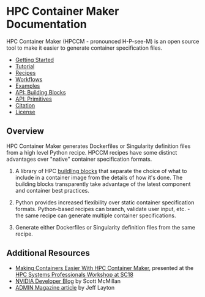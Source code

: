 # HPC Container Maker Documentation

HPC Container Maker (HPCCM - pronounced H-P-see-M) is an open source
tool to make it easier to generate container specification files.

- [Getting Started](/docs/getting_started.md)
- [Tutorial](/docs/tutorial.md)
- [Recipes](/docs/recipes.md)
- [Workflows](/docs/workflows.md)
- [Examples](/recipes/)
- [API: Building Blocks](/docs/building_blocks.md)
- [API: Primitives](/docs/primitives.md)
- [Citation](/docs/citation.md)
- [License](/LICENSE)

## Overview

HPC Container Maker generates Dockerfiles or Singularity definition
files from a high level Python recipe.  HPCCM recipes have some
distinct advantages over "native" container specification formats.

1. A library of HPC [buildling blocks](/docs/building_blocks.md) that
   separate the choice of what to include in a container image from
   the details of how it's done.  The building blocks transparently
   take advantage of the latest component and container best
   practices.

2. Python provides increased flexibility over static container
   specification formats.  Python-based recipes can branch, validate
   user input, etc. - the same recipe can generate multiple container
   specifications.

3. Generate either Dockerfiles or Singularity definition files from
   the same recipe.

## Additional Resources

- [Making Containers Easier With HPC Container Maker](https://github.com/HPCSYSPROS/Workshop18/blob/master/Making_Container_Easier_with_HPC_Container_Maker/ws_hpcsysp103.pdf), presented at the [HPC Systems Professionals Workshop at SC18](/docs/citation.md)
- [NVIDIA Developer Blog](https://devblogs.nvidia.com/making-containers-easier-with-hpc-container-maker/) by Scott McMillan
- [ADMIN Magazine article](http://www.admin-magazine.com/HPC/Articles/HPC-Container-Maker) by Jeff Layton
